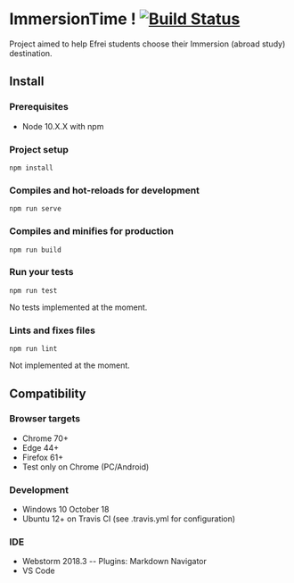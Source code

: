 # ImmersionTime ! [![Build Status](https://travis-ci.com/Mr-Monster-0248/noMayhemTravel.svg?token=VnzgyfzJ8sr4KrEsgqsq&branch=master)](https://travis-ci.com/Mr-Monster-0248/noMayhemTravel)

Project aimed to help Efrei students choose their Immersion (abroad study) destination.

## Install
### Prerequisites
- Node 10.X.X with npm

### Project setup
```
npm install
```

### Compiles and hot-reloads for development
```
npm run serve
```

### Compiles and minifies for production
```
npm run build
```

### Run your tests
```
npm run test
```
No tests implemented at the moment.

### Lints and fixes files
```
npm run lint
```
Not implemented at the moment.


## Compatibility
### Browser targets
- Chrome 70+
- Edge 44+
- Firefox 61+
- Test only on Chrome (PC/Android)

### Development
- Windows 10 October 18
- Ubuntu 12+ on Travis CI (see .travis.yml for configuration)

### IDE
- Webstorm 2018.3
-- Plugins: Markdown Navigator
- VS Code

